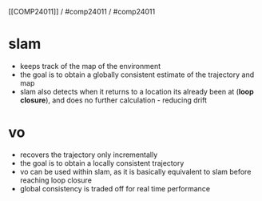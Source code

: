 [[COMP24011]] / #comp24011 / #comp24011

# slam
- keeps track of the map of the environment
- the goal is to obtain a globally consistent estimate of the trajectory and map
- slam also detects when it returns to a location its already been at (**loop closure**), and does no further calculation - reducing drift

# vo
- recovers the trajectory only incrementally
- the goal is to obtain a locally consistent trajectory
- vo can be used within slam, as it is basically equivalent to slam before reaching loop closure
- global consistency is traded off for real time performance